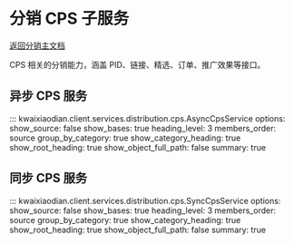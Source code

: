 # 分销 CPS 子服务

[返回分销主文档](distribution-service.md)

CPS 相关的分销能力，涵盖 PID、链接、精选、订单、推广效果等接口。

## 异步 CPS 服务

::: kwaixiaodian.client.services.distribution.cps.AsyncCpsService
    options:
      show_source: false
      show_bases: true
      heading_level: 3
      members_order: source
      group_by_category: true
      show_category_heading: true
      show_root_heading: true
      show_object_full_path: false
      summary: true

## 同步 CPS 服务

::: kwaixiaodian.client.services.distribution.cps.SyncCpsService
    options:
      show_source: false
      show_bases: true
      heading_level: 3
      members_order: source
      group_by_category: true
      show_category_heading: true
      show_root_heading: true
      show_object_full_path: false
      summary: true
